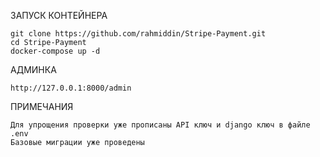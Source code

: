 ЗАПУСК КОНТЕЙНЕРА

```
git clone https://github.com/rahmiddin/Stripe-Payment.git
cd Stripe-Payment
docker-compose up -d
```

АДМИНКА

```
http://127.0.0.1:8000/admin

```

ПРИМЕЧАНИЯ

```
Для упрощения проверки уже прописаны API ключ и django ключ в файле .env 
Базовые миграции уже проведены
```
